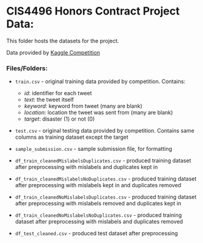 # CIS4496 Honors Contract Project Data:

This folder hosts the datasets for the project.

Data provided by [Kaggle Competition](https://www.kaggle.com/competitions/nlp-getting-started/data)

### Files/Folders:

- `train.csv` - original training data provided by competition. Contains:
   - *id*: identifier for each tweet
   - *text*: the tweet itself
   - *keyword*: keyword from tweet (many are blank)
   - *location*: location the tweet was sent from (many are blank)
   - *target*: disaster (1) or not (0)

- `test.csv` - original testing data provided by competition. Contains same columns as training dataset except the target

- `sample_submission.csv` - sample submission file, for formatting

- `df_train_cleanedMislabelsDuplicates.csv` - produced training dataset after preprocessing with mislabels and duplicates kept in

- `df_train_cleanedMislabelsNoDuplicates.csv` - produced training dataset after preprocessing with mislabels kept in and duplicates removed

- `df_train_cleanedNoMislabelsDuplicates.csv` - produced training dataset after preprocessing with mislabels removed and duplicates kept in

- `df_train_cleanedNoMislabelsNoDuplicates.csv` - produced training dataset after preprocessing with mislabels and duplicates removed

- `df_test_cleaned.csv` - produced test dataset after preprocessing
